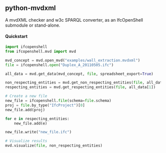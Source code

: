 ## python-mvdxml

A mvdXML checker and w3c SPARQL converter, as an IfcOpenShell submodule or stand-alone.


#### Quickstart
```python
import ifcopenshell
from ifcopenshell.mvd import mvd

mvd_concept = mvd.open_mvd("examples/wall_extraction.mvdxml")
file = ifcopenshell.open("Duplex_A_20110505.ifc")

all_data = mvd.get_data(mvd_concept, file, spreadsheet_export=True)

non_respecting_entities = mvd.get_non_respecting_entities(file, all_data[1])
respecting_entities = mvd.get_respecting_entities(file, all_data[1])


```

```python
# Create a new file
new_file = ifcopenshell.file(schema=file.schema)
proj = file.by_type("IfcProject")[0]
new_file.add(proj)

for e in respecting_entities:
    new_file.add(e)

new_file.write("new_file.ifc")
```

```python
# Visualize results
mvd.visualize(file, non_respecting_entities)
```
